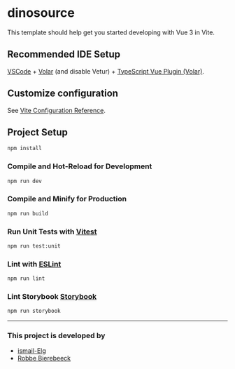 # dinosource

This template should help get you started developing with Vue 3 in Vite.

## Recommended IDE Setup

[VSCode](https://code.visualstudio.com/) + [Volar](https://marketplace.visualstudio.com/items?itemName=Vue.volar) (and disable Vetur) + [TypeScript Vue Plugin (Volar)](https://marketplace.visualstudio.com/items?itemName=Vue.vscode-typescript-vue-plugin).

## Customize configuration

See [Vite Configuration Reference](https://vitejs.dev/config/).

## Project Setup

```sh
npm install
```

### Compile and Hot-Reload for Development

```sh
npm run dev
```

### Compile and Minify for Production

```sh
npm run build
```

### Run Unit Tests with [Vitest](https://vitest.dev/)

```sh
npm run test:unit
```

### Lint with [ESLint](https://eslint.org/)

```sh
npm run lint
```

### Lint Storybook [Storybook](https://storybook.js.org/docs/vue/get-started/introduction)

```sh
npm run storybook
```

-----
### This project is developed by
- [ismail-Elg](https://github.com/Ismail-Elg)
- [Robbe Bierebeeck](https://github.com/RobbeBierebeeck)

